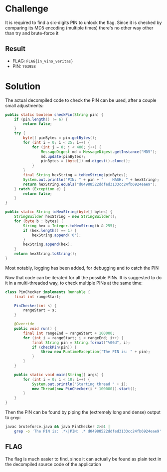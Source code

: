 # Challenge
It is required to find a six-digits PIN to unlock the flag.
Since it is checked by comparing its MD5 encoding (multiple times) there's no other way other than try and brute-force it

## Result
- FLAG: `FLAG{in_vino_veritas}`
- PIN: `703958`

# Solution
The actual decompiled code to check the PIN can be used, after a couple small adjustments:
```java
public static boolean checkPin(String pin) {
    if (pin.length() != 6) {
        return false;
    }
    try {
        byte[] pinBytes = pin.getBytes();
        for (int i = 0; i < 25; i++) {
            for (int j = 0; j < 400; j++) {
                MessageDigest md = MessageDigest.getInstance("MD5");
                md.update(pinBytes);
                pinBytes = (byte[]) md.digest().clone();
            }
        }
        final String hexString = toHexString(pinBytes);
        System.out.println("PIN: " + pin + "    HASH: " + hexString);
        return hexString.equals("d04988522ddfed3133cc24fb6924eae9");
    } catch (Exception e) {
        return false;
    }
}

public static String toHexString(byte[] bytes) {
    StringBuilder hexString = new StringBuilder();
    for (byte b : bytes) {
        String hex = Integer.toHexString(b & 255);
        if (hex.length() == 1) {
            hexString.append('0');
        }
        hexString.append(hex);
    }
    return hexString.toString();
}
```

Most notably, logging has been added, for debugging and to catch the PIN

Now that code can be iterated for all the possible PINs.
It is suggested to do it in a multi-threaded way, to check multiple PINs at the same time:
```java
class PinChecker implements Runnable {
    final int rangeStart;

    PinChecker(int s) {
        rangeStart = s;
    }

    @Override
    public void run() {
        final int rangeEnd = rangeStart + 100000;
        for (int i = rangeStart; i < rangeEnd; i++) {
            final String pin = String.format("%06d", i);
            if (checkPin(pin)) {
                throw new RuntimeException("The PIN is: " + pin);
            }
        }
    }

    public static void main(String[] args) {
        for (int i = 0; i < 10; i++) {
            System.out.println("Starting thread " + i);
            new Thread(new PinChecker(i * 100000)).start();
        }
    }
}
```

Then the PIN can be found by piping the (extremely long and dense) output to `grep`:
```bash
javac bruteforce.java && java PinChecker 2>&1 |
    grep -o 'The PIN is: .*\|PIN: .* d04988522ddfed3133cc24fb6924eae9'
```

## FLAG
The flag is much easier to find, since it can actually be found as plain text in the decompiled source code of the application
